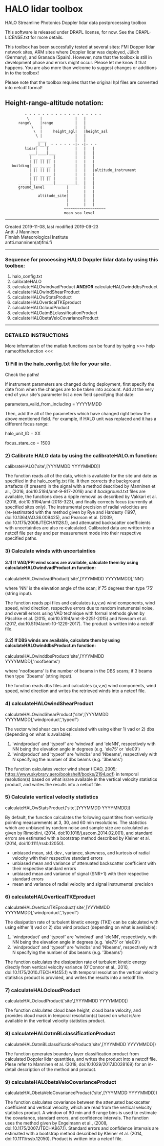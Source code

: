 # HALO lidar toolbox
HALO Streamline Photonics Doppler lidar data postprocessing toolbox

This software is released under DRAPL license, for now. See the CRAPL-LICENSE.txt for more details.

This toolbox has been succesfully tested at several sites: FMI Dopper lidar network sites, ARM sites where Doppler 
lidar was deployed, Jülich (Germany), and Granada (Spain). However, note that the toolbox is still in development 
phase and errors might occur. Please let me know if that happens. You are also more than welcome to suggest changes or 
additions in to the toolbox! 

Please note that the toolbox requires that the original hpl files are converted into netcdf format!


Height-range-altitude notation:
-----------------------------------------------------------------------
                 
             - - - - - - - - - - - - - - - - - - 
              \     |               |   |
          range\    |range          |   |
                \   |               |   |
                 \  |     height_agl|   |height_asl
                  \ |               |   |  
                   ____             |   |
                  _|__|_ - - - - - -|- -|- - -
             lidar|    |            |   |   |
               ___|____|___         |   |   |
               | __ __ __ |         |   |   |
               | || || || |         |   |   |
       building| __ __ __ |         |   |   |
               | || || || |         |   |   |altitude_instrument 
               | __ __ __ |         |   |   |
               | || || || |         |   |   |
          _____|__________|_________|_  |   | 
          ground_level          |       |   |                           
                                |       |   |  
                   altitude_site|       |   |  
                                |       |   |  
                                |       |   |  
                               ~~~~~~~~~~~~~~~~~~~ 
                               mean sea level
________________________________ 
Created 2019-11-08, last modified 2019-09-23  
Antti J Manninen  
Finnish Meteorological Institute  
antti.manninen(at)fmi.fi  

----
### Sequence for processing HALO Doppler lidar data by using this toolbox:
1) halo_config.txt
2) calibrateHALO
3) calculateHALOwindvadProduct **AND/OR** calculateHALOwinddbsProduct
4) calculateHALOwindShearProduct
5) calculateHALOwStatsProduct
6) calculateHALOverticalTKEproduct
7) calculateHALOcloudProduct
8) calculateHALOatmBLclassificationProduct
9) calculateHALObetaVeloCovarianceProduct

----
### DETAILED INSTRUCTIONS

More information of the matlab functions can be found by typing >>>  help nameofthefunction  <<<

### 1) Fill in the halo_config.txt file for your site.

Check the paths!

If instrument parameters are changed during deployment, first specify the date from when
the changes are to be taken into account. Add at the very end of your site's parameter list
a new field specifying that date:

parameters_valid_from_including = YYYYMMDD

Then, add the all of the parameters which have changed right below the above mentioned field.
For example, if HALO unit was replaced and it has a different focus range:

halo_unit_ID = XX

focus_stare_co = 1500

### 2) Calibrate HALO data by using the calibrateHALO.m function:

calibrateHALO('site',[YYYMMDD YYYYMMDD])

The function reads all of the data, which is available for the site and date as specified in the halo_config.txt
file. It then corrects the background artefacts (if present) in the signal with a method described by Manninen et al., 
(2016, doi:10.5194/amt-9-817-2016) and if *background*.txt files are available, the functions does a ripple removal as 
described by Vakkari et al. (2018, doi:10.5194/amt-2018-323), and finally corrects focus (currently at specified sites 
only). The instrumental precision of radial velocities are (re-)estimated with the method given by Rye and Hardesty 
(1997, doi:10.1364/AO.36.009425), and Pearson et al. (2009, doi:10.1175/2008JTECHA1128.1), and attenuated backscatter 
coefficients with uncertainties are also re-calculated. Calibrated data are written into a netcdf file per day and per 
measurement mode into their respective specified paths.

### 3) Calculate winds with uncertainties

  #### 3.1) If VAD/PPI wind scans are available, calculate them by using calculateHALOwindvadProduct.m function:

  calculateHALOwindvadProduct('site',[YYYMMDD YYYYMMDD],'NN')

  where 'NN' is the elevation angle of the scan; if 75 degrees then type '75' (string input).

  The function reads ppi files and calculates (u,v,w) wind components, wind speed, wind direction, respective errors 
  due to random instumental noise, and overall errors using VAD technique with formal methods given by Päschke et al. 
  (2015, doi:10.5194/amt-8-2251-2015) and Newsom et al. (2017, doi:10.5194/amt-10-1229-2017). The product is written 
  into a netcdf file.
   
  #### 3.2) If DBS winds are available, calculate them by using calculateHALOwinddbsProduct.m function:

  calculateHALOwinddbsProduct('site',[YYYMMDD YYYYMMDD],'noofbeams')

  where 'noofbeams' is the number of beams in the DBS scans; if 3 beams then type '3beams' (string input).

  The function reads dbs files and calculates (u,v,w) wind components, wind speed, wind direction and writes the 
  retrieved winds into a netcdf file.

### 4) calculateHALOwindShearProduct

calculateHALOwindShearProduct('site',[YYYMMDD YYYYMMDD],'windproduct','typeof')

The vector wind shear can be calculated with using either 1) vad or 2) dbs (depending on what is available):
1) 'windproduct' and 'typeof' are 'windvad' and 'eleNN', respectively with NN being the elevation angle in degrees 
(e.g. 'ele75' or 'ele09')
2) 'windproduct' and 'typeof' are 'windbs' and 'Nbeams', respectively with N specifying the number of dbs beams (e.g. 
'3beams')

The function calculates vector wind shear (ICAO, 2005; https://www.skybrary.aero/bookshelf/books/2194.pdf) in temporal 
resolution(s) based on what is/are available in the vertical velocity statistics product, and writes the results into 
a netcdf file.

### 5) Calculate vertical velocity statistics

calculateHALOwStatsProduct('site',[YYYMMDD YYYYMMDD])

By default, the function calculates the following quantitites from vertically pointing measurements at 3, 30, and 60 
min resolutions. The statistics which are unbiased by random noise and sample size are calculated as given by 
Rimoldini, (2014, doi:10.1016/j.ascom.2014.02.001), and standard errors are estimated with a bootstrap method 
described by Kleiner et al. (2014, doi:10.1111/rssb.12050).
- unbiased mean, std. dev., variance, skewness, and kurtosis of radial velocity with their respective standard errors
- unbiased mean and variance of attenuated backscatter coefficient with their respective standard errors 
- unbiased mean and variance of signal (SNR+1) with their respective standard errors 
- mean and variance of radial velocity and signal instrumental precision

### 6) calculateHALOverticalTKEproduct

calculateHALOverticalTKEproduct('site',[YYYMMDD YYYYMMDD],'windproduct','typeof')

The dissipation rate of turbulent kinetic energy (TKE) can be calculated with using either 1) vad or 2) dbs wind 
product (depending on what is available):
1) 'windproduct' and 'typeof' are 'windvad' and 'eleNN', respectively, with NN being the elevation angle in degrees 
(e.g. 'ele75' or 'ele09')
2) 'windproduct' and 'typeof' are 'windbs' and 'Nbeams', respectively with N specifying the number of dbs beams (e.g. 
'3beams')

The function calculates the dissipation rate of turbulent kinetic energy directly from vertical velocity variance 
(O'Connor et al., 2010, doi:10.1175/2010JTECHA1455.1) with temporal resolution the vertical velocity statistics 
product is provided, and writes the results into a netcdf file.

### 7) calculateHALOcloudProduct

calculateHALOcloudProduct('site',[YYYMMDD YYYYMMDD])

The function calculates cloud base height, cloud base velocity, and provides cloud mask in temporal resolution(s) 
based on what is/are available in the vertical velocity statistics product.

### 8) calculateHALOatmBLclassificationProduct

calculateHALOatmBLclassificationProduct('site',[YYYMMDD YYYYMMDD])

The function generates boundary layer classification product from calculated Doppler lidar quantities, and writes the 
product into a netcdf file. Plese refer to Manninen et al. (2018, doi:10.1029/2017JD028169) for an in-detail 
description of the method and product.

### 9) calculateHALObetaVeloCovarianceProduct

calculateHALObetaVeloCovarianceProduct('site',[YYYMMDD YYYYMMDD])

The function calculates covariance between the attenuated backscatter coefficient and vertical velocity, which are 
read from the vertical velocity statistics product. A window of 90 min and 6 range bins is used to estimate the 
covariance, standard errors, and confidence intervals. The function uses the method given by Engelmann et al., (2008, 
doi:10.1175/2007JTECHA967.1). Standard errors and confidence intervals are estimated with a bootstrap method described 
by Kleiner et al. (2014, doi:10.1111/rssb.12050). Product is written into a netcdf file.
